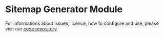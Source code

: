 # Sitemap Generator Module

For informations about issues, licence, how to configure and use, please visit our [code repository](https://github.com/blabluble/play-sitemap-module).